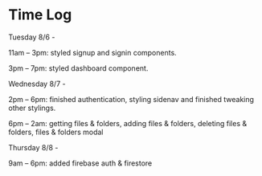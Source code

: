 # Time Log


Tuesday 8/6 -

11am – 3pm: styled signup and signin components.

3pm – 7pm: styled dashboard component.

Wednesday 8/7 -

2pm – 6pm: finished authentication, styling sidenav and finished tweaking other stylings.

6pm – 2am: getting files & folders, adding files & folders, deleting files & folders, files & folders modal

Thursday 8/8 -

 9am – 6pm: added firebase auth & firestore